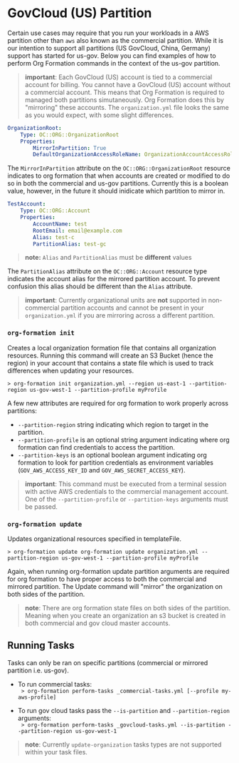 # GovCloud (US) Partition
Certain use cases may require that you run your workloads in a AWS partition other than `aws` also known as the commercial partition.  While it is our intention to support all partitions (US GovCloud, China, Germany) support has started for us-gov. Below you can find examples of how to perform Org Formation commands in the context of the us-gov partition.

> **important**:  Each GovCloud (US) account is tied to a commercial account for billing.  You cannot have a GovCloud (US) account without a commercial account.  This means that Org Formation is required to managed both partitions simutaneously.  Org Formation does this by "mirroring" these accounts.  The `organization.yml` file looks the same as you would expect, with some slight differences.

``` yaml
OrganizationRoot:
    Type: OC::ORG::OrganizationRoot
    Properties:
        MirrorInPartition: True
        DefaultOrganizationAccessRoleName: OrganizationAccountAccessRole
```

The `MirrorInPartition` attribute on the `OC::ORG::OrganizationRoot` resource indicates to org formation that when accounts are created or modified to do so in both the commercial and us-gov partitions.  Currently this is a boolean value, however, in the future it should inidicate which partition to mirror in.

``` yaml
TestAccount:
    Type: OC::ORG::Account
    Properties:
        AccountName: test
        RootEmail: email@example.com
        Alias: test-c
        PartitionAlias: test-gc
```

> **note:** `Alias` and `PartitionAlias` must be **different** values

The `PartitionAlias` attribute on the `OC::ORG::Account` resource type indicates the account alias for the mirrored partition account.  To prevent confusion this alias should be different than the `Alias` attribute.

> **important**: Currently organizational units are **not** supported in non-commercial partition accounts and cannot be present in your `organization.yml` if you are mirroring across a different partition.

### ``org-formation init``

Creates a local organization formation file that contains all organization resources. Running this command will create an S3 Bucket (hence the region) in your account that contains a state file which is used to track differences when updating your resources.

``> org-formation init organization.yml --region us-east-1 --partition-region us-gov-west-1 --partition-profile myProfile``  

A few new attributes are required for org formation to work properly across partitions:
   - `--partition-region` string indicating which region to target in the partition.
   - `--partition-profile` is an optional string argument indicating where org formation can find credentials to access the partition.  
   - `--partition-keys` is an optional boolean argument indicating org formation to look for partition credentials as environment variables (`GOV_AWS_ACCESS_KEY_ID` and `GOV_AWS_SECRET_ACCESS_KEY`).  
   
> **important**: This command must be executed from a terminal session with active AWS credentials to the commercial management account.  One of the `--partition-profile` or `--partition-keys` arguments must be passed.

### ``org-formation update``

Updates organizational resources specified in templateFile.

``> org-formation update org-formation update organization.yml --partition-region us-gov-west-1 --partition-profile myProfile``  

Again, when running org-formation update partition arguments are required for org formation to have proper access to both the commercial and mirrored partition.  The Update command will "mirror" the organization on both sides of the partition.

> **note**: There are org formation state files on both sides of the partition.  Meaning when you create an organization an s3 bucket is created in both commercial and gov cloud master accounts.

## Running Tasks
Tasks can only be ran on specific partitions (commercial or mirrored partition i.e. us-gov).
   - To run commercial tasks:  
   `` > org-formation perform-tasks _commercial-tasks.yml [--profile my-aws-profile]``  

   - To run gov cloud tasks pass the `--is-partition` and `--partition-region` arguments:  
   `` > org-formation perform-tasks _govcloud-tasks.yml --is-partition --partition-region us-gov-west-1``  


> **note**: Currently `update-organization` tasks types are not supported within your task files.
